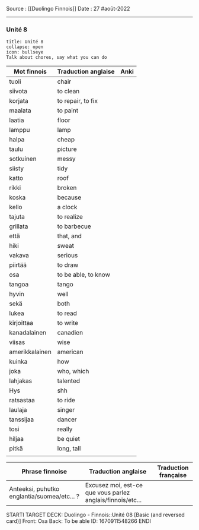 Source : [[Duolingo Finnois]]
Date : 27 #août-2022
***
### Unité 8
```ad-abstract 
title: Unité 8
collapse: open
icon: bullseye
Talk about chores, say what you can do
```

| Mot finnois    | Traduction anglaise | Anki                             |
| -------------- | ------------------- | -------------------------------- |
| tuoli          | chair               | <mark class="hltr-green"></mark> |
| siivota        | to clean            | <mark class="hltr-green"></mark> |
| korjata        | to repair, to fix   | <mark class="hltr-green"></mark> |
| maalata        | to paint            | <mark class="hltr-green"></mark> |
| laatia         | floor               | <mark class="hltr-green"></mark> |
| lamppu         | lamp                | <mark class="hltr-green"></mark> |
| halpa          | cheap               | <mark class="hltr-green"></mark> |
| taulu          | picture             | <mark class="hltr-green"></mark> |
| sotkuinen      | messy               | <mark class="hltr-green"></mark> |
| siisty         | tidy                | <mark class="hltr-green"></mark> |
| katto          | roof                | <mark class="hltr-green"></mark> |
| rikki          | broken              | <mark class="hltr-green"></mark> |
| koska          | because             | <mark class="hltr-green"></mark> |
| kello          | a clock             | <mark class="hltr-green"></mark> |
| tajuta         | to realize          | <mark class="hltr-green"></mark> |
| grillata       | to barbecue         | <mark class="hltr-green"></mark> |
| että           | that, and           | <mark class="hltr-green"></mark> |
| hiki           | sweat               | <mark class="hltr-green"></mark> |
| vakava         | serious             | <mark class="hltr-green"></mark> |
| piirtää        | to draw             | <mark class="hltr-green"></mark> |
| osa            | to be able, to know | <mark class="hltr-green"></mark> |
| tangoa         | tango               | <mark class="hltr-green"></mark> |
| hyvin          | well                | <mark class="hltr-green"></mark> |
| sekä           | both                | <mark class="hltr-green"></mark> |
| lukea          | to read             | <mark class="hltr-green"></mark> |
| kirjoittaa     | to write            | <mark class="hltr-green"></mark> |
| kanadalainen   | canadien            | <mark class="hltr-green"></mark> |
| viisas         | wise                | <mark class="hltr-green"></mark> |
| amerikkalainen | american            | <mark class="hltr-green"></mark> |
| kuinka         | how                 | <mark class="hltr-green"></mark> |
| joka           | who, which          | <mark class="hltr-green"></mark> |
| lahjakas       | talented            | <mark class="hltr-green"></mark> |
| Hys            | shh                 | <mark class="hltr-green"></mark> |
| ratsastaa      | to ride             | <mark class="hltr-green"></mark> |
| laulaja        | singer              | <mark class="hltr-green"></mark> |
| tanssijaa      | dancer              | <mark class="hltr-green"></mark> |
| tosi           | really              | <mark class="hltr-green"></mark> |
| hiljaa         | be quiet            | <mark class="hltr-green"></mark> |
| pitkä          | long, tall          | <mark class="hltr-green"></mark> |
|                |                     |                                  |

| Phrase finnoise                             | Traduction anglaise                                        | Traduction française |
| ------------------------------------------- | ---------------------------------------------------------- | -------------------- |
| Anteeksi, puhutko englantia/suomea/etc... ? | Excusez moi, est-ce que vous parlez anglais/finnois/etc... |                      |

STARTI TARGET DECK: Duolingo - Finnois::Unité 08 [Basic (and reversed card)]  Front: Osa Back: To be able ID: 1670911548266 ENDI